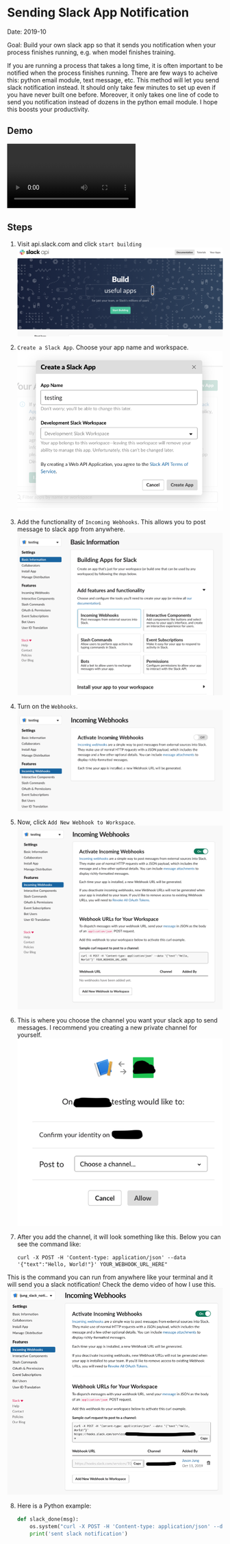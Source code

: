# Sending Slack App Notification

Date: 2019-10 

Goal: Build your own slack app so that it sends you notification when your process finishes running, e.g. when model finishes training. 

If you are running a process that takes a long time, it is often important to be notified when the process finishes running. There are few ways to acheive this: python email module, text message, etc. This method will let you send slack notification instead. It should only take few minutes to set up even if you have never built one before. Moreover, it only takes one line of code to send you notification instead of dozens in the python email module. I hope this boosts your productivity. 

## Demo 

![img](imgs/slack_app_tutorial.mov)

## Steps 

1. Visit api.slack.com and click `start building`
![img](imgs/1.png)

2. `Create a Slack App`. Choose your app name and workspace. 
![img](imgs/2.png)

3. Add the functionality of `Incoming Webhooks`. This allows you to post message to slack app from anywhere.
![img](imgs/3.png)

4. Turn on the `Webhooks`. 
![img](imgs/4.png)

5. Now, click `Add New Webhook to Workspace`.
![img](imgs/5.png)

6. This is where you choose the channel you want your slack app to send messages. I recommend you creating a new private channel for yourself. 
![img](imgs/6.png)

7. After you add the channel, it will look something like this. Below you can see the command like: 

	```
	curl -X POST -H 'Content-type: application/json' --data '{"text":"Hello, World!"}' YOUR_WEBHOOK_URL_HERE"
	```
This is the command you can run from anywhere like your terminal and it will send you a slack notification! Check the demo video of how I use this. 
![img](imgs/7.png)

8. Here is a Python example: 

	```py 
	def slack_done(msg):
		os.system("curl -X POST -H 'Content-type: application/json' --data '{\"text\":\"%s\"}' https://hooks.slack.com/services/<your_token>" % msg)
		print('sent slack notification')
	```